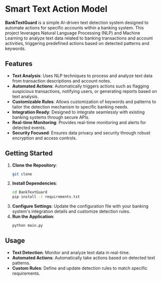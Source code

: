 # Smart Text Action Model 

**BankTextGuard** is a simple AI-driven text detection system designed to automate actions for specific accounts within a banking system. This project leverages Natural Language Processing (NLP) and Machine Learning to analyze text data related to banking transactions and account activities, triggering predefined actions based on detected patterns and keywords.

## Features

- **Text Analysis**: Uses NLP techniques to process and analyze text data from transaction descriptions and account notes.
- **Automated Actions**: Automatically triggers actions such as flagging suspicious transactions, notifying users, or generating reports based on text analysis.
- **Customizable Rules**: Allows customization of keywords and patterns to tailor the detection mechanism to specific banking needs.
- **Integration Ready**: Designed to integrate seamlessly with existing banking systems through secure APIs.
- **Real-time Monitoring**: Provides real-time monitoring and alerts for detected events.
- **Security Focused**: Ensures data privacy and security through robust encryption and access controls.

## Getting Started

1. **Clone the Repository**:
    ```bash
    git clone 
    ```
2. **Install Dependencies**:
    ```bash
    cd BankTextGuard
    pip install -r requirements.txt
    ```
3. **Configure Settings**: Update the configuration file with your banking system's integration details and customize detection rules.
4. **Run the Application**:
    ```bash
    python main.py
    ```

## Usage

- **Text Detection**: Monitor and analyze text data in real-time.
- **Automated Actions**: Automatically take actions based on detected text patterns.
- **Custom Rules**: Define and update detection rules to match specific requirements.

